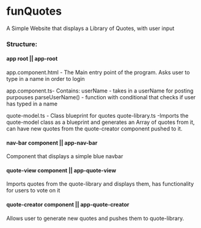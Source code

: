 # funQuotes

A Simple Website that displays a Library of Quotes, with user input

### Structure:

#### app root || app-root

app.component.html - The Main entry point of the program. Asks user to type in a name in order to login

app.component.ts- Contains: userName - takes in a userName for posting purpouses
                            parseUserName() - function with conditional that checks if user has typed in a name

quote-model.ts - Class blueprint for quotes
quote-library.ts -Imports the quote-model class as a blueprint and generates an Array of quotes from it, can have new quotes from the quote-creator component pushed to it.

#### nav-bar component || app-nav-bar

Component that displays a simple blue navbar

#### quote-view component || app-quote-view

Imports quotes from the quote-library and displays them, has functionality for users to vote on it

#### quote-creator component || app-quote-creator

Allows user to generate new quotes and pushes them to quote-library.
 
